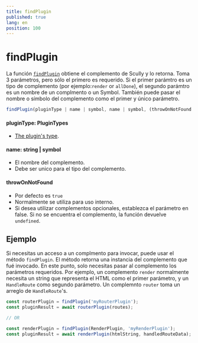 ```yaml
---
title: findPlugin
published: true
lang: en
position: 100
---
```


# findPlugin

La función [`findPlugin`](https://github.com/scullyio/scully/blob/main/libs/scully/src/lib/pluginManagement/pluginConfig.ts#L49) obtiene el complemento de Scully y lo retorna. Toma 3 parámetros, pero sólo el primero es requerido. Si el primer parámtro es un tipo de complemento (por ejemplo:`render` or `allDone`), el segundo parámtro es un nombre de un complmento o un Symbol. También puede pasar el nombre o símbolo del complemento como el primer y único parámetro.

```typescript
findPlugin(pluginType | name | symbol, name | symbol, (throwOnNotFound = true));
```

#### pluginType: PluginTypes

- [The plugin's type](/docs/Reference/plugins/types/overview).

#### name: string | symbol

- El nombre del complemento.
- Debe ser unico para el tipo del complemento.

#### throwOnNotFound

- Por defecto es `true`
- Normalmente se utiliza para uso interno.
- Si desea utilizar complementos opcionales, establezca el parámetro en false. Si no se encuentra el complemento, la función devuelve `undefined`.

## Ejemplo

Si necesitas un acceso a un complmento para invocar, puede usar el método `findPlugin`. El método retorna una instancia del complemento que fué invocado. En este punto, solo necesitas pasar al complemento los parámetros requeridos. Por ejemplo, un complemento `render` normalmente necesita un string que representa el HTML como el primer parámetro, y un `HandleRoute` como segundo parámetro. Un complemnto `router` toma un arreglo de `HandleRoute`'s.

```typescript
const routerPlugin = findPlugin('myRouterPlugin');
const pluginResult = await routerPlugin(routes);

// OR

const renderPlugin = findPlugin(RenderPlugin, 'myRenderPlugin');
const pluginResult = await renderPlugin(htmlString, handledRouteData);
```
